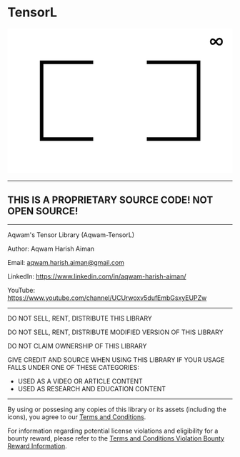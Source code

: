 # TensorL

![TensorL Icon](icons/TensorLIcon.png)

--------------------------------------------------------------------

## THIS IS A PROPRIETARY SOURCE CODE! NOT OPEN SOURCE! 

--------------------------------------------------------------------

Aqwam's Tensor Library (Aqwam-TensorL)

Author: Aqwam Harish Aiman
	
Email: aqwam.harish.aiman@gmail.com

LinkedIn: https://www.linkedin.com/in/aqwam-harish-aiman/
	
YouTube: https://www.youtube.com/channel/UCUrwoxv5dufEmbGsxyEUPZw
	
--------------------------------------------------------------------
	
DO NOT SELL, RENT, DISTRIBUTE THIS LIBRARY
	
DO NOT SELL, RENT, DISTRIBUTE MODIFIED VERSION OF THIS LIBRARY
	
DO NOT CLAIM OWNERSHIP OF THIS LIBRARY
	
GIVE CREDIT AND SOURCE WHEN USING THIS LIBRARY IF YOUR USAGE FALLS UNDER ONE OF THESE CATEGORIES:
	
- USED AS A VIDEO OR ARTICLE CONTENT
- USED AS RESEARCH AND EDUCATION CONTENT
	
--------------------------------------------------------------------

By using or possesing any copies of this library or its assets (including the icons), you agree to our [Terms and Conditions](docs/TermsAndConditions.md).

For information regarding potential license violations and eligibility for a bounty reward, please refer to the [Terms and Conditions Violation Bounty Reward Information](docs/TermsAndConditionsViolationBountyRewardInformation.md).
